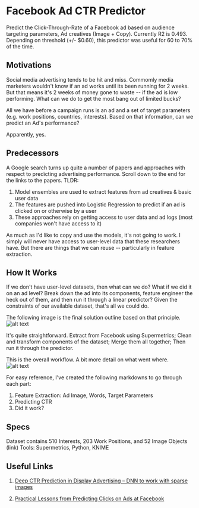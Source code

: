 # Facebook Ad CTR Predictor 
Predict the Click-Through-Rate of a Facebook ad based on audience targeting parameters, Ad creatives (Image + Copy). 
Currently R2 is 0.493. Depending on threshold (+/- $0.60), this predictor was useful for 60 to 70% of the time.   


## Motivations  
Social media advertising tends to be hit and miss. Commomly media marketers wouldn't know if an ad works until its been running for 2 weeks. But that means it's 2 weeks of money gone to waste -- if the ad is low performing. What can we do to get the most bang out of limited bucks? 

All we have before a campaign runs is an ad and a set of target parameters (e.g. work positions, countries, interests). Based on that information, can we predict an Ad's performance? 

Apparently, yes. 

## Predecessors 
A Google search turns up quite a number of papers and approaches with respect to predicting advertising performance. Scroll down to the end for the links to the papers.
TLDR: 
1. Model ensembles are used to extract features from ad creatives & basic user data
2. The features are pushed into Logistic Regression to predict if an ad is clicked on or otherwise by a user
3. These approaches rely on getting access to user data and ad logs (most companies won't have access to it) 

As much as I'd like to copy and use the models, it's not going to work. I simply will never have access to user-level data that these researchers have. But there are things that we can reuse -- particularly in feature extraction. 

## How It Works 
If we don't have user-level datasets, then what can we do? What if we did it on an ad level?
Break down the ad into its components, feature engineer the heck out of them, and then run it through a linear predictor? 
Given the constraints of our available dataset, that's all we could do.   

The following image is the final solution outline based on that principle.
![alt text](https://github.com/skybe077/Facebook_Ad_CTR_predictor/blob/master/images/soln_outline.png "Facebook Ad CTR Predictor Solution")

It's quite straightforward. Extract from Facebook using Supermetrics; Clean and transform components of the dataset; Merge them all together; Then run it through the predictor. 

This is the overall workflow. A bit more detail on what went where.  
![alt text](https://github.com/skybe077/Facebook_Ad_CTR_predictor/blob/master/images/workflow.png "Facebook Ad CTR Predictor Workflow")

For easy reference, I've created the following markdowns to go through each part:
1. Feature Extraction: Ad Image, Words, Target Parameters 
2. Predicting CTR
3. Did it work? 

## Specs  
Dataset contains 510 Interests, 203 Work Positions, and 52 Image Objects (link)
Tools: Supermetrics, Python, KNIME

## Useful Links 
1.	[Deep CTR Prediction in Display Advertising – DNN to work with sparse images](https://www.researchgate.net/publication/308364214_Deep_CTR_Prediction_in_Display_Advertising)

2.	[Practical Lessons from Predicting Clicks on Ads at Facebook](https://research.fb.com/wp-content/uploads/2016/11/practical-lessons-from-predicting-clicks-on-ads-at-facebook.pdf)

